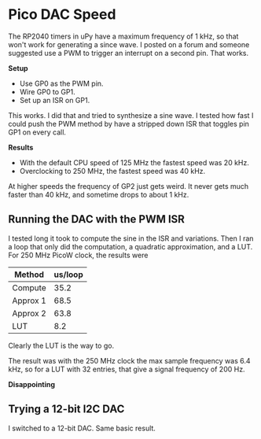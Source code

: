 # Pico DAC Speed

The RP2040 timers in uPy have a maximum frequency of 1 kHz, so that won't work for 
generating a since wave. I posted on a forum and someone suggested use a PWM to 
trigger an interrupt on a second pin. That works.

**Setup** 
- Use GP0 as the PWM pin.
- Wire GP0 to GP1.
- Set up an ISR on GP1.

This works. I did that and tried to synthesize a sine wave. I tested how fast I could 
push the PWM method by have a stripped down ISR that toggles pin GP1 on every 
call. 

**Results**
- With the default CPU speed of 125 MHz the fastest speed was 20 kHz.
- Overclocking to 250 MHz, the fastest speed was 40 kHz.

At higher speeds the frequency of GP2 just gets weird. It never gets much faster 
than 40 kHz, and sometime drops to about 1 kHz.

## Running the DAC with the PWM ISR
I tested long it took to compute the sine in the ISR and variations. Then 
I ran a loop that only did the computation, a quadratic approximation, and a 
LUT. For 250 MHz PicoW clock, the results were

| Method | us/loop |
|----|----|
|Compute| 35.2 |
|Approx 1| 68.5 |
|Approx 2 | 63.8 |
| LUT | 8.2 |

Clearly the LUT is the way to go.

The result was with the 250 MHz clock the max sample frequency was 6.4 kHz, so for a 
LUT with 32 entries, that give a signal frequency of 200 Hz.

**Disappointing**

## Trying a 12-bit I2C DAC
I switched to a 12-bit DAC. Same basic result.

